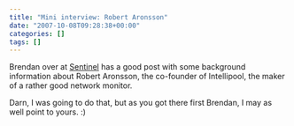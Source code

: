 ```yaml
---
title: "Mini interview: Robert Aronsson"
date: "2007-10-08T09:28:38+00:00"
categories: []
tags: []
---
```


Brendan over at <a href="http://www.secure-eserver.com/">Sentinel</a> has a good post with some background information about Robert Aronsson, the co-founder of Intellipool, the maker of a rather good network monitor.

Darn, I was going to do that, but as you got there first Brendan, I may as well point to yours. :)
